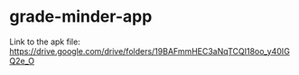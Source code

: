 ﻿# grade-minder-app

Link to the apk file: https://drive.google.com/drive/folders/19BAFmmHEC3aNqTCQI18oo_y40IGQ2e_O
